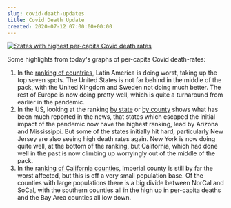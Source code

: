 ```yaml
---  
slug: covid-death-updates
title: Covid Death Update
created: 2020-07-12 07:00:00+00:00
---  
```

[![States with highest per-capita Covid death rates][0]][3]

[0]: img/2020-07-10-rankstate.png

Some highlights from today's graphs of per-capita Covid death-rates:

1. In the [ranking of countries][2], Latin America is doing worst, taking up the top seven spots. The United States is not far behind in the middle of the pack, with the United Kingdom and Sweden not doing much better. The rest of Europe is now doing pretty well, which is quite a turnaround from  earlier in the pandemic.
1. In the US, looking at the ranking [by state][3] or [by county][4] shows what has been much reported in the news, that states which escaped the initial impact of the pandemic now have the highest ranking, lead by Arizona and Mississippi. But some of the states initially hit hard, particularly New Jersey are also seeing high death rates again. New York is now doing quite well, at the bottom of the ranking, but California, which had done well in the past is now climbing up worryingly out of the middle of the pack.
1. In the [ranking of California counties][1], Imperial county is still by far the worst affected, but this is off a very small population base. Of the counties with large populations there is a big divide between NorCal and SoCal, with the southern counties all in the high up in per-capita deaths and the Bay Area counties all low down.
 
[1]: https://old.eamonn.org/covidgrowth/rankca/
[2]: https://old.eamonn.org/covidgrowth/rankworld/
[3]: https://old.eamonn.org/covidgrowth/rankstate/
[4]: https://old.eamonn.org/covidgrowth/rankusa/